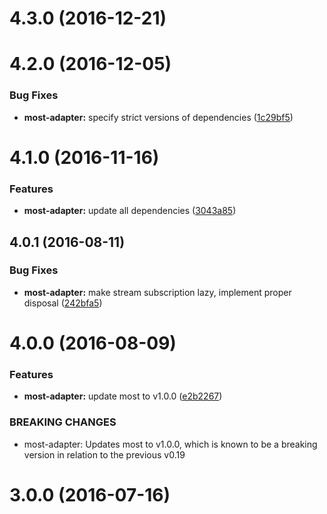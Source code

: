 <a name="4.3.0"></a>
# 4.3.0 (2016-12-21)



<a name="4.2.0"></a>
# 4.2.0 (2016-12-05)


### Bug Fixes

* **most-adapter:** specify strict versions of dependencies ([1c29bf5](https://github.com/cyclejs/cyclejs/tree/master/packages/most-adapter/commit/1c29bf5))



<a name="4.1.0"></a>
# 4.1.0 (2016-11-16)


### Features

* **most-adapter:** update all dependencies ([3043a85](https://github.com/cyclejs/cyclejs/tree/master/packages/most-adapter/commit/3043a85))



<a name="4.0.1"></a>
## 4.0.1 (2016-08-11)


### Bug Fixes

* **most-adapter:** make stream subscription lazy, implement proper disposal ([242bfa5](https://github.com/cyclejs/cyclejs/tree/master/packages/most-adapter/commit/242bfa5))



<a name="4.0.0"></a>
# 4.0.0 (2016-08-09)


### Features

* **most-adapter:** update most to v1.0.0 ([e2b2267](https://github.com/cyclejs/cyclejs/tree/master/packages/most-adapter/commit/e2b2267))


### BREAKING CHANGES

* most-adapter: Updates most to v1.0.0, which is known to be a breaking version in relation to the previous v0.19



<a name="3.0.0"></a>
# 3.0.0 (2016-07-16)



